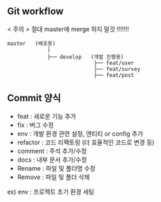 ## Git workflow

< 주의 > 절대 master에 merge 하지 말것 !!!!!!!

```
master   (배포용)
             │
             ├── develop   (개발 진행용)
                            ├── feat/user
                            ├── feat/survey
                            ├── feat/post
```

## Commit 양식

- feat : 새로운 기능 추가
- fix : 버그 수정
- env : 개발 환경 관련 설정, 엔티티 or config 추가
- refactor : 코드 리팩토링 (더 효율적인 코드로 변경 등)
- comment : 주석 추가/수정
- docs : 내부 문서 추가/수정
- Rename : 파일 및 폴더명 수정
- Remove : 파일 및 폴더 삭제

ex) env : 프로젝트 초기 환경 세팅
